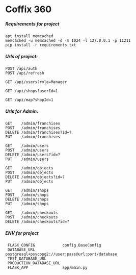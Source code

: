# Coffix 360

##### Requirements for project
    apt install memcached
    memcached -u memcached -d -m 1024 -l 127.0.0.1 -p 11211
    pip install -r requirements.txt
    
    
##### Urls of project:
    POST /api/auth
    POST /api/refresh
    
    GET /api/users?role=Manager
    
    GET /api/shops?userId=1
    
    GET /api/map?shopId=1
    
    
##### Urls for Admin:
    GET    /admin/franchises
    POST   /admin/franchises
    DELETE /admin/franchises?id=?
    PUT    /admin/franchises
    
    GET    /admin/users
    POST   /admin/users
    DELETE /admin/users?id=?
    PUT    /admin/users
    
    GET    /admin/objects
    POST   /admin/objects
    DELETE /admin/objects?id=?
    PUT    /admin/objects
    
    GET    /admin/shops
    POST   /admin/shops
    DELETE /admin/shops
    PUT    /admin/shops
    
    GET    /admin/checkouts
    POST   /admin/checkouts   
    DELETE /admin/checkouts?id=? 
    
##### ENV for project
     FLASK_CONFIG            config.BaseConfig
     DATABASE_URL            postgresql+psycopg2://user:pass@url:port/database
     TEST_DATABASE_URL
     PRODUCTION_DATABASE_URL
     FLASK_APP               app/main.py